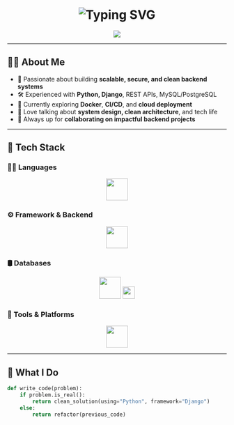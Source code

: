 <h1 align="center">
  <img src="https://readme-typing-svg.demolab.com?font=JetBrains+Mono&weight=700&size=28&duration=2000&pause=800&color=00FFD1&center=true&width=600&lines=Erish+Prajapati;Backend+Developer;Python+%7C+Django+%7C+Clean+Code+Advocate" alt="Typing SVG" />
</h1>

<p align="center">
  <img src="https://capsule-render.vercel.app/api?type=waving&color=0:4CAF50,100:2C3E50&height=180&section=header&text=Welcome%20to%20this%20Continent🧑🏻‍💻%20&fontSize=30&fontColor=#00BFFF" />
</p>

---

## 👨‍💻 About Me

- 🧠 Passionate about building **scalable, secure, and clean backend systems**
- 🛠️ Experienced with **Python, Django**, REST APIs, MySQL/PostgreSQL
- 🌱 Currently exploring **Docker**, **CI/CD**, and **cloud deployment**
- 💬 Love talking about **system design, clean architecture**, and tech life
- 🤝 Always up for **collaborating on impactful backend projects**

---

## 🚀 Tech Stack

### 👨‍💻 Languages  
<p align="center">
  <img src="https://skillicons.dev/icons?i=python,js,php,c" height="50" />
</p>

### ⚙️ Framework & Backend  
<p align="center">
  <img src="https://skillicons.dev/icons?i=django" height="50" />
</p>

### 🛢️ Databases  
<p align="center">
  <img src="https://skillicons.dev/icons?i=mysql,postgres,sqlite" height="50" />
  <img src="https://img.shields.io/badge/Neon-Cloud_PostgreSQL-blueviolet?logo=postgresql&logoColor=white&style=flat-square" height="28" />
</p>

### 🧰 Tools & Platforms  
<p align="center">
  <img src="https://skillicons.dev/icons?i=git,vscode,apache" height="50" />
</p>

---

## 🌟 What I Do

```python
def write_code(problem):
    if problem.is_real():
        return clean_solution(using="Python", framework="Django")
    else:
        return refactor(previous_code)
